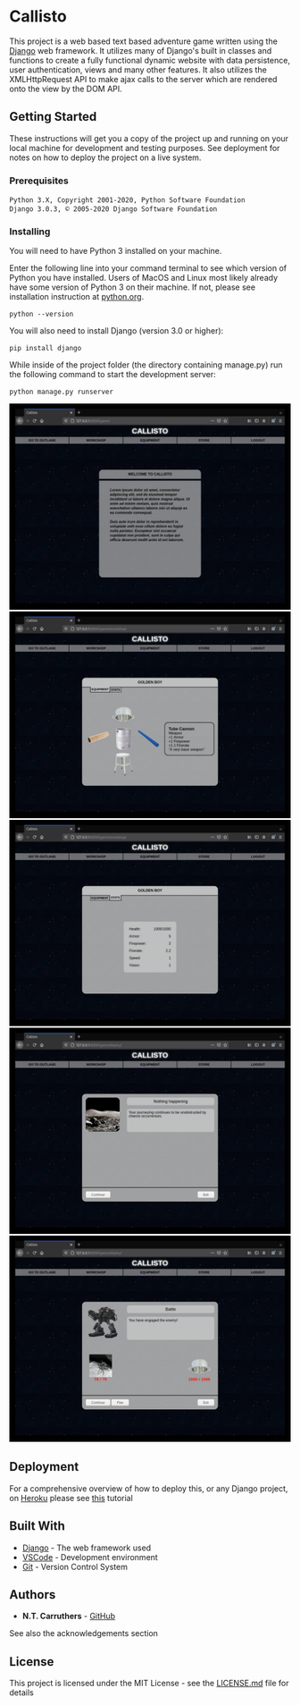 # Callisto

This project is a web based text based adventure game written using the [Django](https://www.djangoproject.com/) web framework. It utilizes many of Django's built in classes and functions to create a fully functional dynamic website with data persistence, user authentication, views and many other features.  It also utilizes the XMLHttpRequest API to make ajax calls to the server which are rendered onto the view by the DOM API.

## Getting Started

These instructions will get you a copy of the project up and running on your local machine for development and testing purposes. See deployment for notes on how to deploy the project on a live system.

### Prerequisites

```
Python 3.X, Copyright 2001-2020, Python Software Foundation
Django 3.0.3, © 2005-2020 Django Software Foundation 
```

### Installing

You will need to have Python 3 installed on your machine.

Enter the following line into your command terminal to see which version of Python you have installed. Users of MacOS and Linux most likely already have some version of Python 3 on their machine. If not, please see installation instruction at [python.org](https://docs.python.org/3/).

```
python --version
```

You will also need to install Django (version 3.0 or higher):

```
pip install django
```

While inside of the project folder (the directory containing manage.py) run the following command to start the development server:

```
python manage.py runserver
```
![mech](mech1.jpg)
![mech](mech2.jpg)
![mech](mech3.jpg)
![mech](mech4.jpg)
![mech](mech5.jpg)

## Deployment

For a comprehensive overview of how to deploy this, or any Django project, on [Heroku](https://www.heroku.com/) please see [this](https://developer.mozilla.org/en-US/docs/Learn/Server-side/Django/Deployment) tutorial

## Built With

* [Django](https://www.djangoproject.com/) - The web framework used
* [VSCode](https://code.visualstudio.com/) - Development environment
* [Git](https://git-scm.com/) - Version Control System

## Authors

* **N.T. Carruthers** - [GitHub](https://github.com/gif007)

See also the acknowledgements section

## License

This project is licensed under the MIT License - see the [LICENSE.md](LICENSE.md) file for details